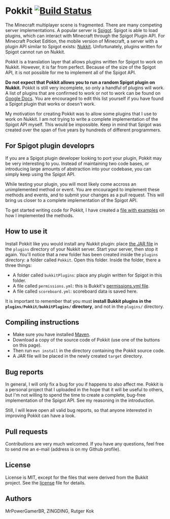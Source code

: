 # Pokkit  [![Build Status](https://travis-ci.org/rutgerkok/Pokkit.svg?branch=master)](https://travis-ci.org/rutgerkok/Pokkit)

The Minecraft multiplayer scene is fragmented. There are many competing server implementations. A popular server is [Spigot](http://www.spigotmc.org/). Spigot is able to load plugins, which can interact with Minecraft through the Spigot Plugin API. For Minecraft Pocket Edition, the mobile version of Minecraft, a server with a plugin API similar to Spigot exists: [Nukkit](https://forums.nukkit.io/). Unfortunately, plugins written for Spigot cannot run on Nukkit.

Pokkit is a translation layer that allows plugins written for Spigot to work on Nukkit. However, it is far from perfect. Because of the size of the Spigot API, it is not possible for me to implement all of the Spigot API.

**Do not expect that Pokkit allows you to run a random Spigot plugin on Nukkit.** Pokkit is still very incomplete, so only a handful of plugins will work. A list of plugins that are confirmed to work or not to work can be found on [Google Docs](https://docs.google.com/spreadsheets/d/1afyyvkdQWyJO6bv1kzofrJxqniqlg28TKqr3YK6ouic/edit?usp=sharing). You are encouraged to edit this list yourself if you have found a Spigot plugin that works or doesn't work.

My motivation for creating Pokkit was to allow some plugins that I use to work on Nukkit. I am not trying to write a complete implementation of the Spigot API myself. This would be impossible. Keep in mind that Spigot was created over the span of five years by hundreds of different programmers.

## For Spigot plugin developrs
If you are a Spigot plugin developer looking to port your plugin, Pokkit may be very interesting to you. Instead of maintaining two code bases, or introducing large amounts of abstraction into your codebase, you can simply keep using the Spigot API.

While testing your plugin, you will most likely come accross an unimplemented method or event. You are encouraged to implement these methods and events, and to submit your changes as a pull request. This will bring us closer to a complete implementation of the Spigot API.

To get started writing code for Pokkit, I have created a [file with examples](./IMPL_EXAMPLES.md) on how I implemented the methods.

## How to use it
Install Pokkit like you would install any Nukkit plugin: place [the JAR file](https://github.com/rutgerkok/Pokkit/releases) in the `plugins` directory of your Nukkit server. Start your server, then stop it again. You'll notice that a new folder has been created inside the `plugins` directory: a folder called `Pokkit`. Open this folder. Inside the folder, there a three things:

* A folder called `bukkitPlugins`: place any plugin written for Spigot in this folder.
* A file called `permissions.yml`: this is Bukkit's [permissions.yml file](http://wiki.bukkit.org/Permissions.yml).
* A file called `scoreboard.yml`: scoreboard data is saved here.

It is important to remember that you must **install Bukkit plugins in the `plugins/Pokkit/bukkitPlugins/` directory**, and not in the `plugins/` directory.

## Compiling instructions
* Make sure you have installed [Maven](https://maven.apache.org/).
* Download a copy of the source code of Pokkit (use one of the buttons on this page).
* Then run `mvn install` in the directory containing the Pokkit source code.
* A JAR file will be placed in the newly created `target` directory.

## Bug reports
In general, I will only fix a bug for you if happens to also affect me. Pokkit is a personal project that I uploaded in the hope that it will be useful to others, but I'm not willing to spend the time to create a complete, bug-free implementation of the Spigot API. See my reasoning in the introduction.

Still, I will leave open all valid bug reports, so that anyone interested in improving Pokkit can have a look.

## Pull requests
Contributions are very much welcomed. If you have any questions, feel free to send me an e-mail (address is on my Github profile).

## License
License is MIT, except for the files that were derived from the Bukkit project. See the [license](./LICENSE.md) file for details.

## Authors
MrPowerGamerBR, ZINGDING, Rutger Kok

